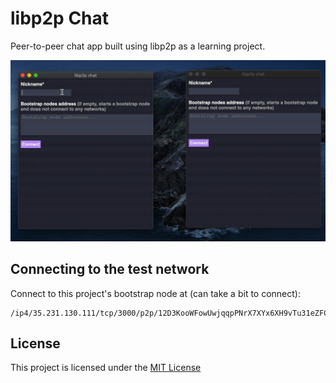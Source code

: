 # libp2p Chat

Peer-to-peer chat app built using libp2p as a learning project.

<img
    alt="Application usage gif"
    src="docs/readme-gif.gif"
    width="640px"
/>

## Connecting to the test network

Connect to this project's bootstrap node at (can take a bit to connect):

```
/ip4/35.231.130.111/tcp/3000/p2p/12D3KooWFowUwjqqpPNrX7XYx6XH9vTu31eZFC59QLBQynpqE1u4
```

## License

This project is licensed under the [MIT License]

[MIT License]: https://github.com/FelipeRosa/go-libp2p-chat/blob/main/LICENSE
